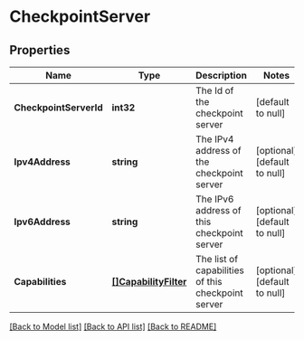 # CheckpointServer

## Properties
Name | Type | Description | Notes
------------ | ------------- | ------------- | -------------
**CheckpointServerId** | **int32** | The Id of the checkpoint server | [default to null]
**Ipv4Address** | **string** | The IPv4 address of the checkpoint server | [optional] [default to null]
**Ipv6Address** | **string** | The IPv6 address of this checkpoint server | [optional] [default to null]
**Capabilities** | [**[]CapabilityFilter**](CapabilityFilter.md) | The list of capabilities of this checkpoint server | [optional] [default to null]

[[Back to Model list]](../README.md#documentation-for-models) [[Back to API list]](../README.md#documentation-for-api-endpoints) [[Back to README]](../README.md)


